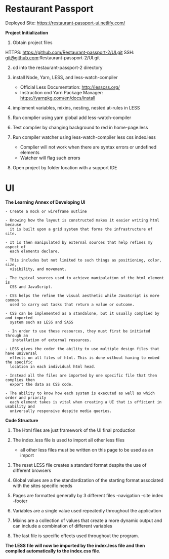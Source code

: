 
# Restaurant Passport

Deployed Site: 
https://restaurant-passport-ui.netlify.com/

**Project Initialization**

1. Obtain project files 

HTTPS: 
https://github.com/Restaurant-passport-2/UI.git
SSH: 
git@github.com:Restaurant-passport-2/UI.git

2. cd into the restaurant-passport-2 directory
3. install Node, Yarn, LESS, and less-watch-compiler 

    - Official Less Documentation: 
    http://lesscss.org/
    - Instruction ond Yarn Package Manager:
    https://yarnpkg.com/en/docs/install

4. implement variables, mixins, nesting, nested at-rules in LESS
5. Run complier using yarn global add less-watch-compiler
6. Test complier by changing background to red in home-page.less
7. Run compiler watcher using less-watch-compiler less css index.less
    - Complier will not work when there are syntax errors or undefined elements
    - Watcher will flag such errors
8. Open project by folder location with a support IDE

# UI
 **The Learning Annex of Developing UI**

    - Create a mock or wireframe outline 

    - Knowing how the layout is constructed makes it easier writing html because 
      it is built upon a grid system that forms the infrastructure of site.  

    - It is then manipulated by external sources that help refines my aspect of 
      each elements declare.

    - This includes but not limited to such things as positioning, color, size,
      visibility, and movement.

    - The typical sources used to achieve manipulation of the html element is 
      CSS and JavaScript.

    - CSS helps the refine the visual aesthetic while JavaScript is more common 
      used to carry out tasks that return a value or outcome.

    - CSS can be implemented as a standalone, but it usually complied by and imported 
      system such as LESS and SASS

     - In order to use these resources, they must first be initiated through an 
       installation of external resources.

    - LESS gives the coder the ability to use multiple design files that have universal
      effects on all files of html. This is done without having to embed the specific
      location in each individual html head.

    - Instead all the files are imported by one specific file that then complies then 
      export the data as CSS code.

    - The ability to know how each system is executed as well as which order and priority
      each element takes is vital when creating a UI that is efficient in usability and 
      universally responsive despite media queries.

**Code Structure**

1. The Html files are just framework of the UI final production


2. The index.less file is used to import all other less files 
    -  all other less files must be written on this page to be used as an import
    
    
3.  The reset LESS file creates a standard format despite the use of different browsers


4. Global values are a the standardization of the starting format associated with the sites specific needs


5. Pages are formatted generally by 3 different files
    -navigation
    -site index
    -footer 
6. Variables are a single value used repeatedly throughout the application

7. Mixins are a collection of values that create a more dynamic output and can include a combination of different variables

8. The last file is specific effects used throughout the program.

**The LESS file will now be imported by the index.less file and then compiled automatically to the index.css file.**







